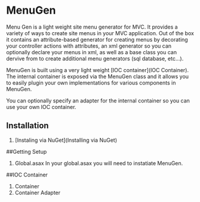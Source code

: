MenuGen
=======

Menu Gen is a light weight site menu generator for MVC. It provides a variety of ways to create site menus in your MVC application.
Out of the box it contains an attribute-based generator for creating menus by decorating your controller actions with 
attributes, an xml generator so you can optionally declare your menus in xml, as well as a base class you can dervive from
to create additional menu generators (sql database, etc...).

MenuGen is built using a very light weight [IOC container](IOC Container). The internal container is exposed via the 
MenuGen class and it allows you to easily plugin your own implementations for various components in MenuGen.

You can optionally specify an adapter for the internal container so you can use your own IOC container.

## Installation

1. [Instaling via NuGet](Installing via NuGet)

##Getting Setup

1. Global.asax
In your global.asax you will need to instatiate MenuGen.

##IOC Container

1. Container
2. Container Adapter


